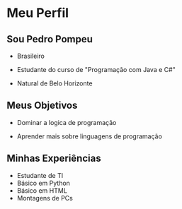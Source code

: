 # Meu Perfil



## Sou Pedro Pompeu



- Brasileiro

- Estudante do curso de "Programação com Java e C#"

- Natural de Belo Horizonte



## Meus Objetivos



- Dominar a logica de programação

- Aprender mais sobre linguagens de programação 

## Minhas Experiências 

- Estudante de TI
- Básico em Python
- Básico em HTML
- Montagens de PCs 
